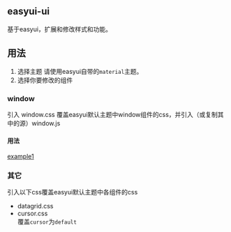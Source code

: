 easyui-ui
---------
基于easyui，扩展和修改样式和功能。


## 用法
1. 选择主题
请使用easyui自带的`material`主题。
2. 选择你要修改的组件

### window  
引入 window.css 覆盖easyui默认主题中window组件的css，并引入（或复制其中的源）window.js
#### 用法
[example1](https://hulang1024.github.io/easyui-ui/examples/example1/)


### 其它
引入以下css覆盖easyui默认主题中各组件的css
* datagrid.css
* cursor.css  
覆盖`cursor`为`default`
